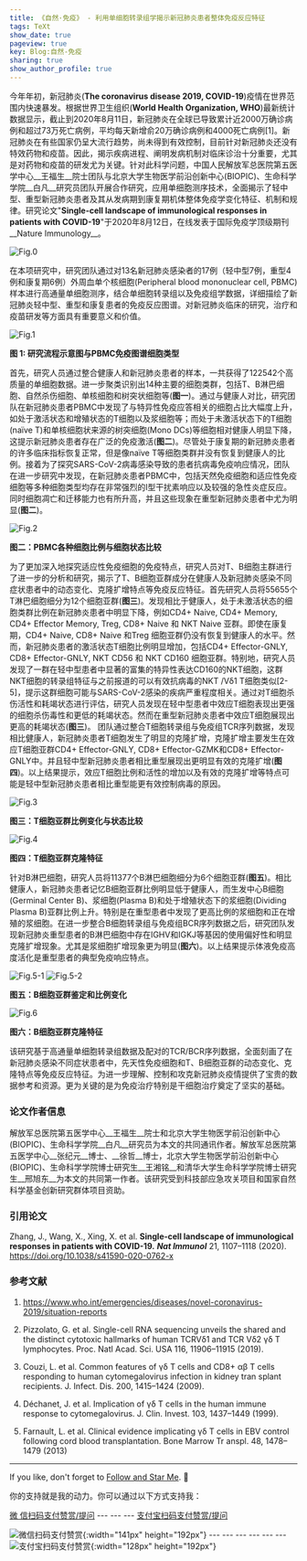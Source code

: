 ```yaml
---
title: 《自然·免疫》 - 利用单细胞转录组学揭示新冠肺炎患者整体免疫反应特征
tags: TeXt
show_date: true
pageview: true
key: Blog:自然-免疫
sharing: true
show_author_profile: true
---
```


今年年初，新冠肺炎(__The coronavirus disease 2019, COVID-19__)疫情在世界范围内快速暴发。根据世界卫生组织(__World Health Organization, WHO__)最新统计数据显示，截止到2020年8月11日，新冠肺炎在全球已导致累计近2000万确诊病例和超过73万死亡病例，平均每天新增俞20万确诊病例和4000死亡病例[1]。新冠肺炎在有些国家仍呈大流行趋势，尚未得到有效控制，目前针对新冠肺炎还没有特效药物和疫苗。因此，揭示疾病进程、阐明发病机制对临床诊治十分重要，尤其是对药物和疫苗的研发尤为关键。针对此科学问题，中国人民解放军总医院第五医学中心__王福生__院士团队与北京大学生物医学前沿创新中心(BIOPIC)、生命科学学院__白凡__研究员团队开展合作研究，应用单细胞测序技术，全面揭示了轻中型、重型新冠肺炎患者及其从发病期到康复期机体整体免疫学变化特征、机制和规律。研究论文"__Single-cell landscape of immunological responses in patients with COVID-19__"于2020年8月12日，在线发表于国际免疫学顶级期刊__Nature Immunology__。

![Fig.0](https://raw.githubusercontent.com/SeadonXing/SeadonXing.github.io/master/docs/assets/images/BlogPictures/NI/Fig.0.png)

在本项研究中，研究团队通过对13名新冠肺炎感染者的17例（轻中型7例，重型4例和康复期6例）外周血单个核细胞(Peripheral blood mononuclear cell, PBMC)样本进行高通量单细胞测序，结合单细胞转录组以及免疫组学数据，详细描绘了新冠肺炎轻中型、重型和康复患者的免疫反应图谱。对新冠肺炎临床的研究，治疗和疫苗研发等方面具有重要意义和价值。

![Fig.1](https://raw.githubusercontent.com/SeadonXing/SeadonXing.github.io/master/docs/assets/images/BlogPictures/NI/Fig.1.png)

__图 1: 研究流程示意图与PBMC免疫图谱细胞类型__

首先，研究人员通过整合健康人和新冠肺炎患者的样本，一共获得了122542个高质量的单细胞数据。进一步聚类识别出14种主要的细胞类群，包括T、B淋巴细胞、自然杀伤细胞、单核细胞和树突状细胞等(__图一__)。通过与健康人对比，研究团队在新冠肺炎患者PBMC中发现了与特异性免疫应答相关的细胞占比大幅度上升，如处于激活状态和增殖状态的T细胞以及浆细胞等；而处于未激活状态下的T细胞(naïve T)和单核细胞状来源的树突细胞(Mono DCs)等细胞相对健康人明显下降，这提示新冠肺炎患者存在广泛的免疫激活(__图二__)。尽管处于康复期的新冠肺炎患者的许多临床指标恢复正常，但是像naïve T等细胞类群并没有恢复到健康人的比例。接着为了探究SARS-CoV-2病毒感染导致的患者抗病毒免疫响应情况，团队在进一步研究中发现，在新冠肺炎患者PBMC中，包括天然免疫细胞和适应性免疫细胞等多种细胞类型均存在非常强烈的I型干扰素响应以及较强的急性炎症反应。同时细胞凋亡和迁移能力也有所升高，并且这些现象在重型新冠肺炎患者中尤为明显(__图二__)。

![Fig.2](https://raw.githubusercontent.com/SeadonXing/SeadonXing.github.io/master/docs/assets/images/BlogPictures/NI/Fig.2.png)

__图二：PBMC各种细胞比例与细胞状态比较__

为了更加深入地探究适应性免疫细胞的免疫特点，研究人员对T、B细胞主群进行了进一步的分析和研究，揭示了T、B细胞亚群成分在健康人及新冠肺炎感染不同症状患者中的动态变化、克隆扩增特点等免疫反应特征。首先研究人员将55655个T淋巴细胞细分为12个细胞亚群(__图三__)。发现相比于健康人，处于未激活状态的细胞类群比例在新冠肺炎患者中明显下降，例如CD4+ Naive, CD4+ Memory, CD4+ Effector Memory, Treg, CD8+ Naive 和 NKT Naive 亚群。即使在康复期，CD4+ Naive, CD8+ Naive 和Treg 细胞亚群仍没有恢复到健康人的水平。然而，新冠肺炎患者的激活状态T细胞比例明显增加，包括CD4+ Effector-GNLY, CD8+ Effector-GNLY, NKT CD56 和 NKT CD160 细胞亚群。特别地，研究人员发现了一群在轻中型患者中显著的富集的特异性表达CD160的NKT细胞，这群NKT细胞的转录组特征与之前报道的可以有效抗病毒的NKT /Vδ1 T细胞类似[2-5]，提示这群细胞可能与SARS-CoV-2感染的疾病严重程度相关。通过对T细胞杀伤活性和耗竭状态进行评估，研究人员发现在轻中型患者中效应T细胞表现出更强的细胞杀伤毒性和更低的耗竭状态。然而在重型新冠肺炎患者中效应T细胞展现出更高的耗竭状态(__图三__)。
团队通过整合T细胞转录组与免疫组TCR序列数据，发现相比健康人，新冠肺炎患者T细胞发生了明显的克隆扩增，克隆扩增主要发生在效应T细胞亚群CD4+ Effector-GNLY, CD8+ Effector-GZMK和CD8+ Effector-GNLY中。并且轻中型新冠肺炎患者相比重型展现出更明显有效的克隆扩增(__图四__)。以上结果提示，效应T细胞比例和活性的增加以及有效的克隆扩增等特点可能是轻中型新冠肺炎患者相比重型能更有效控制病毒的原因。

![Fig.3](https://raw.githubusercontent.com/SeadonXing/SeadonXing.github.io/master/docs/assets/images/BlogPictures/NI/Fig.3.png)

__图三：T细胞亚群比例变化与状态比较__

![Fig.4](https://raw.githubusercontent.com/SeadonXing/SeadonXing.github.io/master/docs/assets/images/BlogPictures/NI/Fig.4.png)

__图四：T细胞亚群克隆特征__

针对B淋巴细胞，研究人员将11377个B淋巴细胞细分为6个细胞亚群(__图五__)。相比健康人，新冠肺炎患者记忆B细胞亚群比例明显低于健康人，而生发中心B细胞(Germinal Center B)、浆细胞(Plasma B)和处于增殖状态下的浆细胞(Dividing Plasma B)亚群比例上升。特别是在重型患者中发现了更高比例的浆细胞和正在增殖的浆细胞。在进一步整合B细胞转录组与免疫组BCR序列数据之后，研究团队发现新冠肺炎重型患者的B淋巴细胞中存在IGHV和IGKJ等基因的使用偏好性和明显克隆扩增现象。尤其是浆细胞扩增现象更为明显(__图六__)。以上结果提示体液免疫高度活化是重型患者的典型免疫响应特点。

![Fig.5-1](https://raw.githubusercontent.com/SeadonXing/SeadonXing.github.io/master/docs/assets/images/BlogPictures/NI/Fig.5-1.png)
![Fig.5-2](https://raw.githubusercontent.com/SeadonXing/SeadonXing.github.io/master/docs/assets/images/BlogPictures/NI/Fig.5-2.png)

__图五：B细胞亚群鉴定和比例变化__

![Fig.6](https://raw.githubusercontent.com/SeadonXing/SeadonXing.github.io/master/docs/assets/images/BlogPictures/NI/Fig.6.png)

__图六：B细胞亚群克隆特征__

该研究基于高通量单细胞转录组数据及配对的TCR/BCR序列数据，全面刻画了在新冠肺炎感染不同症状患者中，先天性免疫细胞和T、B细胞亚群的动态变化、克隆特点等免疫反应特征。为进一步理解、控制和攻克新冠肺炎疫情提供了宝贵的数据参考和资源。更为关键的是为免疫治疗特别是干细胞治疗奠定了坚实的基础。

### __论文作者信息__

解放军总医院第五医学中心__王福生__院士和北京大学生物医学前沿创新中心(BIOPIC)、生命科学学院__白凡__研究员为本文的共同通讯作者。解放军总医院第五医学中心__张纪元__博士、__徐哲__博士，北京大学生物医学前沿创新中心(BIOPIC)、生命科学学院博士研究生__王湘铭__和清华大学生命科学学院博士研究生__邢旭东__为本文的共同第一作者。该研究受到科技部应急攻关项目和国家自然科学基金创新研究群体项目资助。

### __引用论文__

Zhang, J., Wang, X., Xing, X. et al. __Single-cell landscape of immunological responses in patients with COVID-19.__ __*Nat Immunol*__ 21, 1107–1118 (2020). <https://doi.org/10.1038/s41590-020-0762-x>

### __参考文献__

1. https://www.who.int/emergencies/diseases/novel-coronavirus-2019/situation-reports

2. Pizzolato, G. et al. Single-cell RNA sequencing unveils the shared and the distinct cytotoxic hallmarks of human TCRVδ1 and TCR    Vδ2 γδ T lymphocytes. Proc. Natl Acad. Sci. USA 116, 11906–11915 (2019).

3. Couzi, L. et al. Common features of γδ T cells and CD8+ αβ T cells responding to human cytomegalovirus infection in kidney tran    splant recipients. J. Infect. Dis. 200, 1415–1424 (2009).

4. Déchanet, J. et al. Implication of γδ T cells in the human immune response to cytomegalovirus. J. Clin. Invest. 103, 1437–1449     (1999).

5. Farnault, L. et al. Clinical evidence implicating γδ T cells in EBV control following cord blood transplantation. Bone Marrow Tr   anspl. 48, 1478–1479 (2013)

<!--more-->

---

If you like, don't forget to [Follow and Star Me](https://github.com/SeadonXing?tab=stars). :star2:

你的支持就是我的动力。你可以通过以下方式支持我：

[微  信扫码支付赞赏/提问](https://cloud.tsinghua.edu.cn/f/c194e6fe98a64ad3aff5/) --- --- --- [支付宝扫码支付赞赏/提问](https://cloud.tsinghua.edu.cn/f/ba13a434e9b8451e9685/)

![微信扫码支付赞赏](https://raw.githubusercontent.com/SeadonXing/SeadonXing.github.io/master/docs/assets/images/Wechat.jpg "Image@141x192"){:width="141px" height="192px"} --- --- --- --- --- --- ![支付宝扫码支付赞赏](https://raw.githubusercontent.com/SeadonXing/SeadonXing.github.io/master/docs/assets/images/Alipay.jpg "Image@128x192"){:width="128px" height="192px"}
